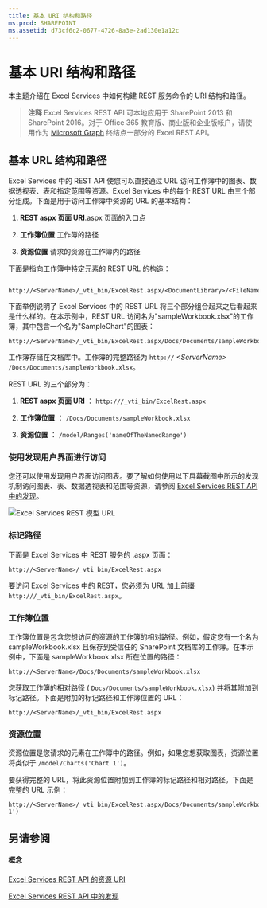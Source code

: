 ```yaml
---
title: 基本 URI 结构和路径
ms.prod: SHAREPOINT
ms.assetid: d73cf6c2-0677-4726-8a3e-2ad130e1a12c
---
```



# 基本 URI 结构和路径

本主题介绍在 Excel Services 中如何构建 REST 服务命令的 URI 结构和路径。
  
    
    


> **注释**
> Excel Services REST API 可本地应用于 SharePoint 2013 和 SharePoint 2016。对于 Office 365 教育版、商业版和企业版帐户，请使用作为  [Microsoft Graph](http://graph.microsoft.io/zh-cn/docs/api-reference/v1.0/resources/excel
) 终结点一部分的 Excel REST API。
  
    
    


## 基本 URL 结构和路径

Excel Services 中的 REST API 使您可以直接通过 URL 访问工作簿中的图表、数据透视表、表和指定范围等资源。Excel Services 中的每个 REST URL 由三个部分组成。下面是用于访问工作簿中资源的 URL 的基本结构：
  
    
    

1. **REST aspx 页面 URI**.aspx 页面的入口点
    
  
2. **工作簿位置** 工作簿的路径
    
  
3. **资源位置** 请求的资源在工作簿内的路径
    
  
下面是指向工作簿中特定元素的 REST URL 的构造：
  
    
    



```

http://<ServerName>/_vti_bin/ExcelRest.aspx/<DocumentLibrary>/<FileName>/<ResourceLocation>
```

下面举例说明了 Excel Services 中的 REST URL 将三个部分组合起来之后看起来是什么样的。在本示例中，REST URL 访问名为"sampleWorkbook.xlsx"的工作簿，其中包含一个名为"SampleChart"的图表：
  
    
    



```
http://<ServerName>/_vti_bin/ExcelRest.aspx/Docs/Documents/sampleWorkbook.xlsx/model/Charts('SampleChart')
```

工作簿存储在文档库中。工作簿的完整路径为  `http://` _\<ServerName\>_ `/Docs/Documents/sampleWorkbook.xlsx`。
  
    
    
REST URL 的三个部分为：
  
    
    

1. **REST aspx 页面 URI** ： `http://`_<ServerName>_`/_vti_bin/ExcelRest.aspx`
    
  
2. **工作簿位置** ： `/Docs/Documents/sampleWorkbook.xlsx`
    
  
3. **资源位置** ： `/model/Ranges('nameOfTheNamedRange')`
    
  

### 使用发现用户界面进行访问

您还可以使用发现用户界面访问图表。要了解如何使用以下屏幕截图中所示的发现机制访问图表、表、数据透视表和范围等资源，请参阅  [Excel Services REST API 中的发现](discovery-in-excel-services-rest-api.md)。
  
    
    

  
    
    
![Excel Services REST 模型 URL](images/SharePointServer14Con_XLSvcs_RESTModel.gif)
  
    
    

  
    
    

  
    
    

  
    
    

### 标记路径

下面是 Excel Services 中 REST 服务的 .aspx 页面：
  
    
    

```
http://<ServerName>/_vti_bin/ExcelRest.aspx
```

要访问 Excel Services 中的 REST，您必须为 URL 加上前缀  `http://`_<ServerName>_`/_vti_bin/ExcelRest.aspx`。
  
    
    

### 工作簿位置

工作簿位置是包含您想访问的资源的工作簿的相对路径。例如，假定您有一个名为 sampleWorkbook.xlsx 且保存到受信任的 SharePoint 文档库的工作簿。在本示例中，下面是 sampleWorkbook.xlsx 所在位置的路径：
  
    
    

```
http://<ServerName>/Docs/Documents/sampleWorkbook.xlsx
```

您获取工作簿的相对路径 ( `Docs/Documents/sampleWorkbook.xlsx`) 并将其附加到标记路径。下面是附加的标记路径和工作簿位置的 URL：
  
    
    



```
http://<ServerName>/_vti_bin/ExcelRest.aspx
```


### 资源位置

资源位置是您请求的元素在工作簿中的路径。例如，如果您想获取图表，资源位置将类似于  `/model/Charts('Chart 1')`。
  
    
    
要获得完整的 URL，将此资源位置附加到工作簿的标记路径和相对路径。下面是完整的 URL 示例：
  
    
    



```
http://<ServerName>/_vti_bin/ExcelRest.aspx/Docs/Documents/sampleWorkbook.xlsx/model/Charts('Chart 1')

```


## 另请参阅


#### 概念


  
    
    
 [Excel Services REST API 的资源 URI](resources-uri-for-excel-services-rest-api.md)
  
    
    
 [Excel Services REST API 中的发现](discovery-in-excel-services-rest-api.md)
